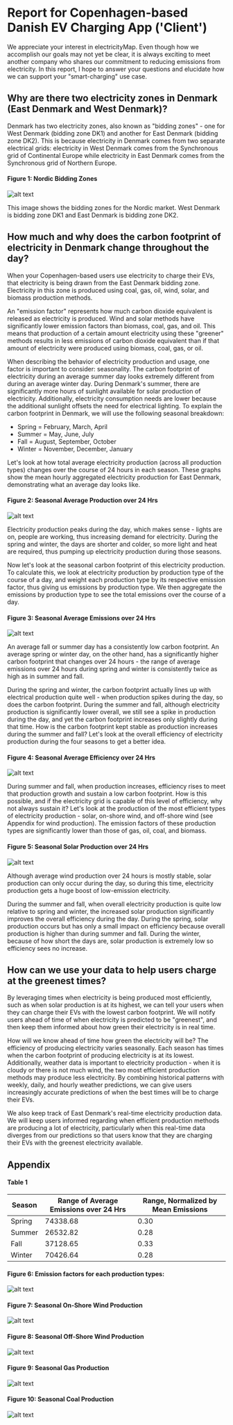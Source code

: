 # Report for Copenhagen-based Danish EV Charging App ('Client')
We appreciate your interest in electricityMap. Even though how we accomplish our goals may not yet be clear, it is always exciting to meet another company who shares our commitment to reducing emissions from electricity. In this report, I hope to answer your questions and elucidate how we can support your "smart-charging" use case.

## Why are there two electricity zones in Denmark (East Denmark and West Denmark)?
Denmark has two electricity zones, also known as "bidding zones" - one for West Denmark (bidding zone DK1) and another for East Denmark (bidding zone DK2). This is because electricity in Denmark comes from two separate electrical grids: electricity in West Denmark comes from the Synchronous grid of Continental Europe while electricity in East Denmark comes from the Synchronous grid of Northern Europe.

#### Figure 1: Nordic Bidding Zones
![alt text](NordicBiddingZones.png "Nordic Bidding Zones")

This image shows the bidding zones for the Nordic market. West Denmark is bidding zone DK1 and East Denmark is bidding zone DK2.

## How much and why does the carbon footprint of electricity in Denmark change throughout the day?
When your Copenhagen-based users use electricity to charge their EVs, that electricity is being drawn from the East Denmark bidding zone. Electricity in this zone is produced using coal, gas, oil, wind, solar, and biomass production methods.

An "emission factor" represents how much carbon dioxide equivalent is released as electricity is produced. Wind and solar methods have significantly lower emission factors than biomass, coal, gas, and oil. This means that production of a certain amount electricity using these "greener" methods results in less emissions of carbon dioxide equivalent than if that amount of electricity were produced using biomass, coal, gas, or oil.

When describing the behavior of electricity production and usage, one factor is important to consider: seasonality. The carbon footprint of electricity during an average summer day looks extremely different from during an average winter day. During Denmark's summer, there are significantly more hours of sunlight available for solar production of electricity. Additionally, electricity consumption needs are lower because the additional sunlight offsets the need for electrical lighting. To explain the carbon footprint in Denmark, we will use the following seasonal breakdown:
- Spring = February, March, April
- Summer = May, June, July
- Fall = August, September, October
- Winter = November, December, January

Let's look at how total average electricity production (across all production types) changes over the course of 24 hours in each season. These graphs show the mean hourly aggregated electricity production for East Denmark, demonstrating what an average day looks like.

#### Figure 2: Seasonal Average Production over 24 Hrs
![alt text](figures/SeasonalProductionOver24Hrs.png "Seasonal Electricity Production Over 24 Hrs")

Electricity production peaks during the day, which makes sense - lights are on, people are working, thus increasing demand for electricity. During the spring and winter, the days are shorter and colder, so more light and heat are required, thus pumping up electricity production during those seasons.

Now let's look at the seasonal carbon footprint of this electricity production. To calculate this, we look at electricity production by production type of the course of a day, and weight each production type by its respective emission factor, thus giving us emissions by production type. We then aggregate the emissions by production type to see the total emissions over the course of a day.

#### Figure 3: Seasonal Average Emissions over 24 Hrs
![alt text](figures/SeasonalEmissionsOver24Hrs.png "Emissions Over 24 Hrs")

An average fall or summer day has a consistently low carbon footprint. An average spring or winter day, on the other hand, has a significantly higher carbon footprint that changes over 24 hours - the range of average emissions over 24 hours during spring and winter is consistently twice as high as in summer and fall. 

During the spring and winter, the carbon footprint actually lines up with electrical production quite well - when production spikes during the day, so does the carbon footprint. During the summer and fall, although electricity production is significantly lower overall, we still see a spike in production during the day, and yet the carbon footprint increases only slightly during that time. How is the carbon footprint kept stable as production increases during the summer and fall? Let's look at the overall efficiency of electricity production during the four seasons to get a better idea.

#### Figure 4: Seasonal Average Efficiency over 24 Hrs
![alt text](figures/SeasonalEfficiencyOver24Hrs.png "Efficiency Over 24 Hrs")

During summer and fall, when production increases, efficiency rises to meet that production growth and sustain a low carbon footprint. How is this possible, and if the electricity grid is capable of this level of efficiency, why not always sustain it? Let's look at the production of the most efficient types of electricity production - solar, on-shore wind, and off-shore wind (see Appendix for wind production). The emission factors of these production types are significantly lower than those of gas, oil, coal, and biomass.

#### Figure 5: Seasonal Solar Production over 24 Hrs
![alt text](figures/SeasonalSolarOver24Hrs.png "Seasonal Solar Production Over 24 Hrs")

Although average wind production over 24 hours is mostly stable, solar production can only occur during the day, so during this time, electricity production gets a huge boost of low-emission electricity.

During the summer and fall, when overall electricity production is quite low relative to spring and winter, the increased solar production significantly improves the overall efficiency during the day. During the spring, solar production occurs but has only a small impact on efficiency because overall production is higher than during summer and fall. During the winter, because of how short the days are, solar production is extremely low so efficiency sees no increase.

## How can we use your data to help users charge at the greenest times?
By leveraging times when electricity is being produced most efficiently, such as when solar production is at its highest, we can tell your users when they can charge their EVs with the lowest carbon footprint. We will notify users ahead of time of when electricity is predicted to be "greenest", and then keep them informed about how green their electricity is in real time.

How will we know ahead of time how green the electricity will be? The efficiency of producing electricity varies seasonally. Each season has times when the carbon footprint of producing electricity is at its lowest. Additionally, weather data is important to electricity production - when it is cloudy or there is not much wind, the two most efficient production methods may produce less electricity. By combining historical patterns with weekly, daily, and hourly weather predictions, we can give users increasingly accurate predictions of when the best times will be to charge their EVs.

We also keep track of East Denmark's real-time electricity production data. We will keep users informed regarding when efficient production methods are producing a lot of electricity, particularly when this real-time data diverges from our predictions so that users know that they are charging their EVs with the greenest electricity available.

## Appendix

#### Table 1
| Season | Range of Average Emissions over 24 Hrs | Range, Normalized by Mean Emissions |
| ----------- | ----------- | ----------- |
| Spring | 74338.68 | 0.30 |
| Summer | 26532.82 | 0.28 |
| Fall | 37128.65 | 0.33 |
| Winter | 70426.64 | 0.28 |

#### Figure 6: Emission factors for each production types:
![alt text](figures/EmissionFactorsByType.png "Emission Factors by Production Type")

#### Figure 7: Seasonal On-Shore Wind Production
![alt text](figures/SeasonalWindOnshoreOver24Hrs.png "Seasonal On-Shore Wind Production Over 24 Hrs")

#### Figure 8: Seasonal Off-Shore Wind Production
![alt text](figures/SeasonalWindOffshoreOver24Hrs.png "Seasonal Off-Shore Wind Production Over 24 Hrs")

#### Figure 9: Seasonal Gas Production
![alt text](figures/SeasonalFossilGasOver24Hrs.png "Seasonal Gas Production Over 24 Hrs")

#### Figure 10: Seasonal Coal Production
![alt text](figures/SeasonalFossilCoalOver24Hrs.png "Seasonal Coal Production Over 24 Hrs")